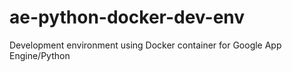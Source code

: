# ae-python-docker-dev-env
Development environment using Docker container for Google App Engine/Python
